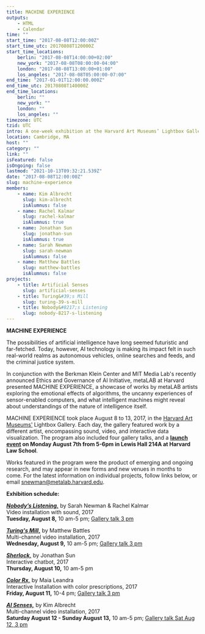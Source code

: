 ```yaml
---
title: MACHINE EXPERIENCE
outputs:
    - HTML
    - Calendar
time: ""
start_time: "2017-08-08T12:00:00Z"
start_time_utc: 20170808T120000Z
start_time_locations:
    berlin: "2017-08-08T14:00:00+02:00"
    new_york: "2017-08-08T08:00:00-04:00"
    london: "2017-08-08T13:00:00+01:00"
    los_angeles: "2017-08-08T05:00:00-07:00"
end_time: "2017-01-01T12:00:00.000Z"
end_time_utc: 20170808T140000Z
end_time_locations:
    berlin: ""
    new_york: ""
    london: ""
    los_angeles: ""
timezone: UTC
tzid: UTC
intro: A one-week exhibition at the Harvard Art Museums’ Lightbox Gallery asks where artificial intelligence is headed—and how art can help us explore the world we are making.
location: Cambridge, MA
host: ""
category: ""
link: ""
isFeatured: false
isOngoing: false
lastmod: "2021-10-13T09:32:21.539Z"
date: "2017-08-08T12:00:00Z"
slug: machine-experience
members:
    - name: Kim Albrecht
      slug: kim-albrecht
      isAlumnus: false
    - name: Rachel Kalmar
      slug: rachel-kalmar
      isAlumnus: true
    - name: Jonathan Sun
      slug: jonathan-sun
      isAlumnus: true
    - name: Sarah Newman
      slug: sarah-newman
      isAlumnus: false
    - name: Matthew Battles
      slug: matthew-battles
      isAlumnus: false
projects:
    - title: Artificial Senses
      slug: artificial-senses
    - title: Turing&#39;s Mill
      slug: turing-39-s-mill
    - title: Nobody&#8217;s Listening
      slug: nobody-8217-s-listening
---
```

**MACHINE EXPERIENCE**

The possibilities of artificial intelligence have long seemed futuristic and far-fetched. Today, however, AI technology is making its impact felt in such real-world realms as autonomous vehicles, online searches and feeds, and the criminal justice system. 

In conjunction with the Berkman Klein Center and MIT Media Lab's recently announced Ethics and Governance of AI Initiative, metaLAB at Harvard presented MACHINE EXPERIENCE, a showcase of works by metaLAB artists exploring the emotional effects of algorithms, the uncanny experiences of sensor-enabled computers, and what intelligent machines might reveal about understandings of the nature of intelligence itself.

MACHINE EXPERIENCE took place August 8 to 13, 2017, in the [Harvard Art Museums'](http://www.harvardartmuseums.org/) Lightbox Gallery. Each day, the gallery featured work by a different artist, encompassing sound, video, and interactive data visualization. The program also included four gallery talks, and a **[launch event](https://cyber.harvard.edu/events/2017/08/AIArt) on Monday August 7th from 5-6pm in Lewis Hall 214A at Harvard Law School**. 

Works featured in the program were the product of emerging and ongoing research, and may appear in new forms and new venues in months to come. For the latest information on individual projects, follow links below, or email [snewman@metalab.harvard.edu](mailto:snewman@metalab.harvard.edu). 

**Exhibition schedule:**

[***Nobody’s Listening,***](../lb_nobodyslistening) by Sarah Newman & Rachel Kalmar<br />
Video installation with sound, 2017<br />
**Tuesday, August 8,** 10 am-5 pm; [Gallery talk 3 pm](http://www.harvardartmuseums.org/visit/calendar/lightbox-gallery-talk-artificial-intelligence-in-art-and-design-2)

[***Turing's Mill,***](../lb_turingsmill) by Matthew Battles<br />
Multi-channel video installation, 2017<br />
**Wednesday, August 9,** 10 am-5 pm; [Gallery talk 3 pm](http://www.harvardartmuseums.org/visit/calendar/lightbox-gallery-talk-artificial-intelligence-in-art-and-design-1)

[***Sherlock,***](../lb_sherlock) by Jonathan Sun<br />
Interactive chatbot, 2017<br />
**Thursday, August 10,** 10 am-5 pm

[***Color Rx,***](../lb_colorrx) by Maia Leandra<br />
Interactive Installation with color prescriptions, 2017<br />
**Friday, August 11,** 10-4 pm; [Gallery talk 3 pm](http://www.harvardartmuseums.org/visit/calendar/lightbox-gallery-talk-artificial-intelligence-in-art-and-design-3)

[***AI Senses,***](../lb_aisenses) by Kim Albrecht<br />
Multi-channel video installation, 2017<br />
**Saturday August 12 - Sunday August 13,** 10 am-5 pm; [Gallery talk Sat Aug 12, 3 pm](http://www.harvardartmuseums.org/visit/calendar/lightbox-gallery-talk-artificial-intelligence-in-art-and-design)